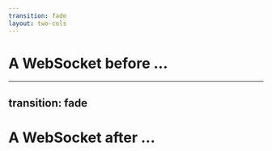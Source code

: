 ```yaml
---
transition: fade
layout: two-cols
---
```


# A WebSocket <span class="inline-subtitle">before ...</span>

---
transition: fade
---

# A WebSocket <span class="inline-subtitle">after ...</span>

[websocket-example]: https://limber.glimdown.com/edit?c=MQAgMglgtgRgpgJxAUQCYQC4HsEChcDyADhhFgHYDOAXPgLQgAGANhAG5yMgMD6Cc5VIkogI5EEWYBDAMZweuBi3ZwJ-NhDgB3LnwFCEIsROlyANCdliA5iAwALVZSwBXBHJBSAZhkR3HIKwcIPyCiAr4jFHWAFYiQXC40EQ4GCAA3iFwzm4eAL4gXghYUCAA5HCwiHT8Oe7ZZQDcSVApCGmZACoIsgDWcKgAggg9AJ4gBUUl5Rg9Mv2odDAuEMwYdGKUTS1tHSAUE4XFpWUAApXwCAD0UFjoXpoI27gyFJRpUNmUUtbZIAC8IHI2hA3T6A2GYwAFABKZovN5pACyXx%2Bf0BtVc9ShUMyBzyMIBAD4MrgQIE4GlnPNKQCgSCAOpwGAAZSwNIwULKWkoNCuVx5ADoYJh3lJWoLgRgynD8OSKIKZMw4FJyC4iDjCf8SdT%2BhhFcwsJQ4LDZWSQLrKYKpKhUMgOOQMJB3gJEFzPry0WULFCoJRrFqSelzeSPd9fpRBUQXJR7FCAFIsggAOSjUkMJr91kFqCkGCkMJh5oJIZA5v4GDc4mD5PJxsE1BAvv9gYt7L1gvrqGbAbMpbDaMofdrFpcMEoMgQEHgjZ7rct%2Bq7CaTqfeU-I1ggXlGuNL5IARHAHRh9439zAMDRKGOJ1P4PvhyOQPvc-nT6Sn7WZPZVcDmGeEh4WYbWyHgLxkGNUH3PcJlLAki3JPJcAJeEAB5fFaaRfCJc10nSYBlTSKEUU9CNCSkEQAB8F0ovIkJHVDlgwbBq3SA4yiVCB5jKNsOU7G9J2nOA6KJFkBLvOBUKuJiWJwssGKIfgiTw4AVW-XiOwHCNPCorNaLyPDExTTtZhsLdxizOjGIQZT0iuNT7Csq5FLgOSMjswi6PwXApIwyQ81c3AokYXAgA&format=glimdown
